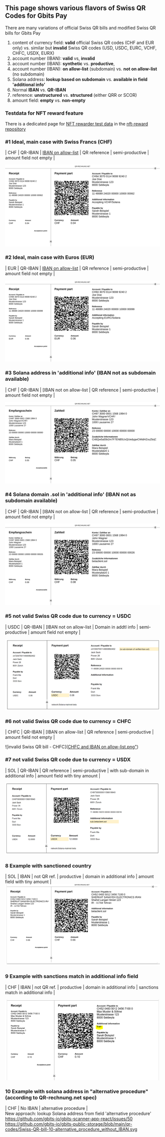 ## This page shows various flavors of Swiss QR Codes for Gbits Pay

There are many variations of official Swiss QR bills and modified Swiss QR bills for Gbits Pay
1. content of currency field: **valid** official Swiss QR codes (CHF and EUR only) vs. similar but **invalid** Swiss QR codes (USD, USDC, EURC, VCHF, CHFC, USDX, EURX)
3. account number (IBAN): **valid** vs, **invalid**
4. account number (IBAN): **synthetic** vs. **productive**,
5. account number (IBAN): **on allow-list** (subdomain) vs. **not on allow-list** (no subdomain)
6. Solana address: **lookup based on subdomain** vs. **available in field 'additional info'**
7. Normal **IBAN** vs. **QR-IBAN**
8. reference: **unstructured** vs. **structured** (either QRR or SCOR)
9. amount field: **empty** vs. **non-empty**

### Testdata for NFT reward feature
There is a dedicated page for [NFT rewarder test data](https://github.com/gbits-io/nft-reward/blob/main/testdata.md) in the [nft-reward repository](https://github.com/gbits-io/nft-reward/tree/main)

### #1 Ideal, main case with Swiss Francs (CHF)
| CHF | QR-IBAN | [IBAN on allow-list](https://www.sns.id/domain?domain=ch9430700114900892402.verified-iban) | QR reference | semi-productive | amount field not empty |

![Swiss QR bill 01 - CHF](https://github.com/gbits-io/gbits-public-storage/blob/main/qr-codes/Swiss-QR-bill-01-CHF.svg)

### #2 Ideal, main case with Euros (EUR)
| EUR | QR-IBAN | [IBAN on allow-list](https://www.sns.id/domain?domain=ch9430700114900892402.verified-iban) | QR reference | semi-productive | amount field not empty |

![Swiss QR bill 01 - CHF](https://github.com/gbits-io/gbits-public-storage/blob/main/qr-codes/Swiss-QR-bill-02-EUR.svg)

### #3 Solana address in 'additional info' (IBAN not as subdomain available)
| CHF | QR-IBAN | [IBAN not on allow-list | QR reference | semi-productive | amount field not empty |

![Swiss QR bill 03 - CHF](https://github.com/gbits-io/gbits-public-storage/blob/main/qr-codes/Swiss-QR-bill-03-CHF.svg)

### #4 Solana domain .sol in 'additional info' (IBAN not as subdomain available)
| CHF | QR-IBAN | [IBAN not on allow-list | QR reference | semi-productive | amount field not empty |

![Swiss QR bill 03 - CHF](https://github.com/gbits-io/gbits-public-storage/blob/main/qr-codes/Swiss-QR-bill-04-CHF.svg)

### #5 not valid Swiss QR code due to currency = USDC
| USDC | QR-IBAN | [IBAN not on allow-list | Domain in addtl info | semi-productive | amount field not empty |

![invalid Swiss QR bill - USDC](https://github.com/gbits-io/gbits-public-storage/blob/main/qr-codes/USDC%20with%20IBAN%20as%20subdomain%20of%20verified-iban.s.png)

### #6 not valid Swiss QR code due to currency = CHFC
| CHFC | QR-IBAN | [IBAN on allow-list | QR reference | semi-productive | amount field not empty |

![invalid Swiss QR bill - CHFC]([CHFC and IBAN on allow-list.png"](https://github.com/gbits-io/gbits-public-storage/blob/main/qr-codes/CHFC%20and%20IBAN%20on%20allow-list.png))

### #7 not valid Swiss QR code due to currency = USDX
| SOL | QR-IBAN | QR reference | semi-productive | with sub-domain in additional info | amount field with tiny amount |

![invalid Swiss QR bill - USDC](https://github.com/gbits-io/gbits-public-storage/blob/main/qr-codes/USDX%20and%20subdomain%20in%20addtl%20info.png)

### 8 Example with sanctioned country
| SOL | IBAN | not QR ref. | productive | domain in additional info | amount field with tiny amount |
![payee in sanctioned country ](https://github.com/gbits-io/gbits-public-storage/blob/main/qr-codes/sanctions_example_persia.png)

### 9 Example with sanctions match in additional info field
| CHF | IBAN | not QR ref. | productive | domain in additional info | sanctions match in additional info |

![sanctions match in additional info field](https://github.com/gbits-io/gbits-public-storage/blob/main/qr-codes/QR-CHF-sanctioned-addtl-info.png)

### 10 Example with solana address in "alternative procedure" (according to QR-rechnung.net spec)
| CHF | No IBAN | alternative procedure |  
New approach: lookup Solana address from field 'alternative procedure'   
https://github.com/gbits-io/gbits-scanner-app-react/issues/50
https://github.com/gbits-io/gbits-public-storage/blob/main/qr-codes/Swiss-QR-bill-10-alternative_procedure_without_IBAN.svg 

